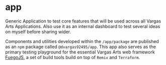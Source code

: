 # app
    
Generic Application to test core features that will be used across all Vargas Arts Applications. Also use it as an internal dashboard to test several ideas on myself before sharing wider.

Components and utilities developed within the `/app/package` are published as an `npm` package called `@dvargas92495/app`. This app also serves as the primary testing playground for the essential Vargas Arts web framework [FuegoJS](https://github.com/dvargas92495/fuegojs), a set of build tools build on top of `Remix` and `Terraform`.
